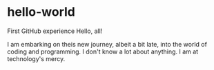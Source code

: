 # hello-world
First GitHub experience
Hello, all!

I am embarking on theis new journey, albeit a bit late, into the world of coding and programming.
I don't know a lot about anything. I am at technology's mercy.
